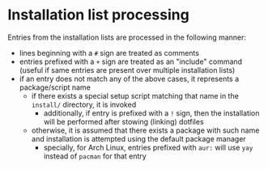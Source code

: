 # Installation list processing

Entries from the installation lists are processed in the following manner:
- lines beginning with a `#` sign are treated as comments
- entries prefixed with a `+` sign are treated as an "include" command (useful if same entries are present over multiple installation lists)
- if an entry does not match any of the above cases, it represents a package/script name
    - if there exists a special setup script matching that name in the `install/` directory, it is invoked
        - additionally, if entry is prefixed with a `!` sign, then the installation will be performed after stowing (linking) dotfiles
    - otherwise, it is assumed that there exists a package with such name and installation is attempted using the default package manager
        - specially, for Arch Linux, entries prefixed with `aur:` will use `yay` instead of `pacman` for that entry

